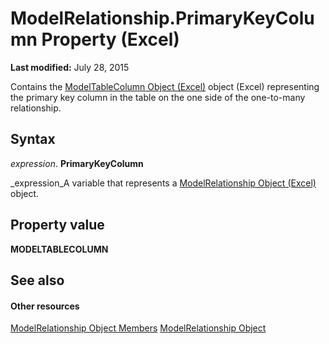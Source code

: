 
# ModelRelationship.PrimaryKeyColumn Property (Excel)

 **Last modified:** July 28, 2015

Contains the  [ModelTableColumn Object (Excel)](8deb1b62-c089-e0c3-0320-2d4596e8f6e3.md) object (Excel) representing the primary key column in the table on the one side of the one-to-many relationship.

## Syntax

 _expression_. **PrimaryKeyColumn**

 _expression_A variable that represents a  [ModelRelationship Object (Excel)](8b0a7fad-06a5-178d-c5b2-96fc5528a3cc.md) object.


## Property value

 **MODELTABLECOLUMN**


## See also


#### Other resources


 [ModelRelationship Object Members](99df4e0d-c661-5c52-30e5-5470b6918a8f.md)
 [ModelRelationship Object](8b0a7fad-06a5-178d-c5b2-96fc5528a3cc.md)
